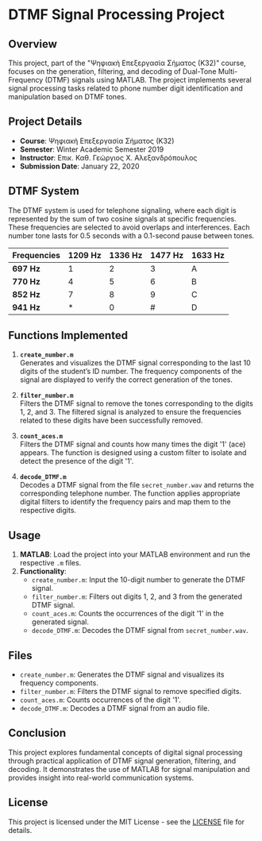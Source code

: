 # DTMF Signal Processing Project

## Overview
This project, part of the "Ψηφιακή Επεξεργασία Σήματος (Κ32)" course, focuses on the generation, filtering, and decoding of Dual-Tone Multi-Frequency (DTMF) signals using MATLAB. The project implements several signal processing tasks related to phone number digit identification and manipulation based on DTMF tones.

## Project Details
- **Course**: Ψηφιακή Επεξεργασία Σήματος (Κ32)
- **Semester**: Winter Academic Semester 2019
- **Instructor**: Επικ. Καθ. Γεώργιος Χ. Αλεξανδρόπουλος
- **Submission Date**: January 22, 2020

## DTMF System
The DTMF system is used for telephone signaling, where each digit is represented by the sum of two cosine signals at specific frequencies. These frequencies are selected to avoid overlaps and interferences. Each number tone lasts for 0.5 seconds with a 0.1-second pause between tones.

| Frequencies  | 1209 Hz | 1336 Hz | 1477 Hz | 1633 Hz |
|--------------|---------|---------|---------|---------|
| **697 Hz**   | 1       | 2       | 3       | A       |
| **770 Hz**   | 4       | 5       | 6       | B       |
| **852 Hz**   | 7       | 8       | 9       | C       |
| **941 Hz**   | *       | 0       | #       | D       |

## Functions Implemented
1. **`create_number.m`**  
   Generates and visualizes the DTMF signal corresponding to the last 10 digits of the student’s ID number. The frequency components of the signal are displayed to verify the correct generation of the tones.

2. **`filter_number.m`**  
   Filters the DTMF signal to remove the tones corresponding to the digits 1, 2, and 3. The filtered signal is analyzed to ensure the frequencies related to these digits have been successfully removed.

3. **`count_aces.m`**  
   Filters the DTMF signal and counts how many times the digit '1' (ace) appears. The function is designed using a custom filter to isolate and detect the presence of the digit '1'.

4. **`decode_DTMF.m`**  
   Decodes a DTMF signal from the file `secret_number.wav` and returns the corresponding telephone number. The function applies appropriate digital filters to identify the frequency pairs and map them to the respective digits.

## Usage
1. **MATLAB**: Load the project into your MATLAB environment and run the respective `.m` files.
2. **Functionality**:
   - `create_number.m`: Input the 10-digit number to generate the DTMF signal.
   - `filter_number.m`: Filters out digits 1, 2, and 3 from the generated DTMF signal.
   - `count_aces.m`: Counts the occurrences of the digit '1' in the generated signal.
   - `decode_DTMF.m`: Decodes the DTMF signal from `secret_number.wav`.

## Files
- `create_number.m`: Generates the DTMF signal and visualizes its frequency components.
- `filter_number.m`: Filters the DTMF signal to remove specified digits.
- `count_aces.m`: Counts occurrences of the digit '1'.
- `decode_DTMF.m`: Decodes a DTMF signal from an audio file.

## Conclusion
This project explores fundamental concepts of digital signal processing through practical application of DTMF signal generation, filtering, and decoding. It demonstrates the use of MATLAB for signal manipulation and provides insight into real-world communication systems.

## License
This project is licensed under the MIT License - see the [LICENSE](LICENSE) file for details.
